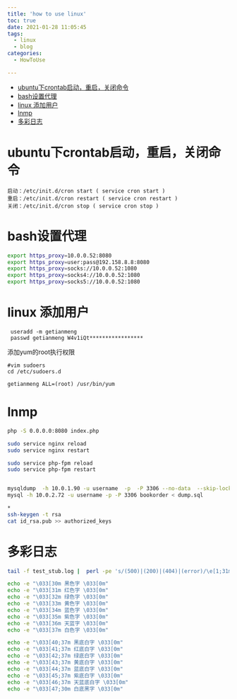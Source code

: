 ```yaml
---
title: 'how to use linux'
toc: true
date: 2021-01-28 11:05:45
tags:
  - linux
  - blog
categories:
  - HowToUse

---
```




- [ubuntu下crontab启动，重启，关闭命令](#ubuntu下crontab启动重启关闭命令)
- [bash设置代理](#bash设置代理)
- [linux 添加用户](#linux-添加用户)
- [lnmp](#lnmp)
- [多彩日志](#多彩日志)

<!--more-->


# ubuntu下crontab启动，重启，关闭命令

```
启动：/etc/init.d/cron start ( service cron start )
重启：/etc/init.d/cron restart ( service cron restart )
关闭：/etc/init.d/cron stop ( service cron stop )
```


# bash设置代理

```sh
export https_proxy=10.0.0.52:8080
export https_proxy=user:pass@192.158.8.8:8080
export https_proxy=socks://10.0.0.52:1080
export https_proxy=socks4://10.0.0.52:1080
export https_proxy=socks5://10.0.0.52:1080
```


# linux 添加用户
```
 useradd -m getianmeng
 passwd getianmeng W4v1iQt*****************
```
 添加yum的root执行权限
```
#vim sudoers
cd /etc/sudoers.d
```
`getianmeng ALL=(root) /usr/bin/yum`


# lnmp

```sh
php -S 0.0.0.0:8080 index.php

sudo service nginx reload
sudo service nginx restart

sudo service php-fpm reload
sudo service php-fpm restart


mysqldump  -h 10.0.1.90 -u username  -p  -P 3306 --no-data  --skip-lock-table --databases databaseName > dump.sql
mysql -h 10.0.2.72 -u username -p -P 3306 bookorder < dump.sql 

*
ssh-keygen -t rsa 
cat id_rsa.pub >> authorized_keys  
```



# 多彩日志
```sh
tail -f test_stub.log |  perl -pe 's/(500)|(200)|(404)|(error)/\e[1;31m$1\e\e[1;32m$2\e\e[1;36m$3\e\e[1;31m$4\e[0m/g'  

echo -e "\033[30m 黑色字 \033[0m"
echo -e "\033[31m 红色字 \033[0m"
echo -e "\033[32m 绿色字 \033[0m"
echo -e "\033[33m 黄色字 \033[0m"
echo -e "\033[34m 蓝色字 \033[0m"
echo -e "\033[35m 紫色字 \033[0m"
echo -e "\033[36m 天蓝字 \033[0m"
echo -e "\033[37m 白色字 \033[0m"

echo -e "\033[40;37m 黑底白字 \033[0m"
echo -e "\033[41;37m 红底白字 \033[0m"
echo -e "\033[42;37m 绿底白字 \033[0m"
echo -e "\033[43;37m 黄底白字 \033[0m"
echo -e "\033[44;37m 蓝底白字 \033[0m"
echo -e "\033[45;37m 紫底白字 \033[0m"
echo -e "\033[46;37m 天蓝底白字 \033[0m"
echo -e "\033[47;30m 白底黑字 \033[0m"
```